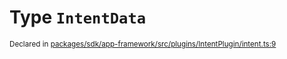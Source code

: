 # Type `IntentData`
<sub>Declared in [packages/sdk/app-framework/src/plugins/IntentPlugin/intent.ts:9](https://github.com/dxos/dxos/blob/29a91026f/packages/sdk/app-framework/src/plugins/IntentPlugin/intent.ts#L9)</sub>






